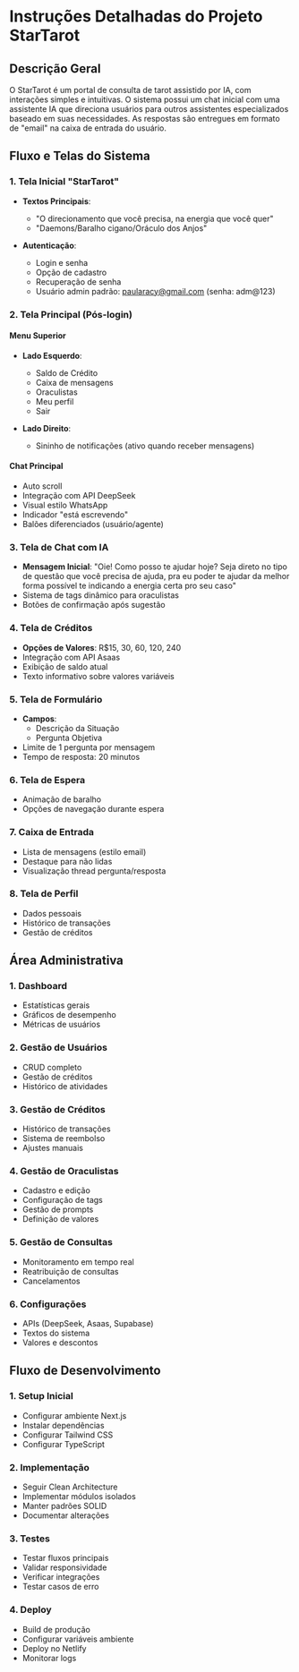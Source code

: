 # Instruções Detalhadas do Projeto StarTarot

## Descrição Geral
O StarTarot é um portal de consulta de tarot assistido por IA, com interações simples e intuitivas. O sistema possui um chat inicial com uma assistente IA que direciona usuários para outros assistentes especializados baseado em suas necessidades. As respostas são entregues em formato de "email" na caixa de entrada do usuário.

## Fluxo e Telas do Sistema

### 1. Tela Inicial "StarTarot"
- **Textos Principais**:
  - "O direcionamento que você precisa, na energia que você quer"
  - "Daemons/Baralho cigano/Oráculo dos Anjos"

- **Autenticação**:
  - Login e senha
  - Opção de cadastro
  - Recuperação de senha
  - Usuário admin padrão: paularacy@gmail.com (senha: adm@123)

### 2. Tela Principal (Pós-login)
#### Menu Superior
- **Lado Esquerdo**:
  - Saldo de Crédito
  - Caixa de mensagens
  - Oraculistas
  - Meu perfil
  - Sair

- **Lado Direito**:
  - Sininho de notificações (ativo quando receber mensagens)

#### Chat Principal
- Auto scroll
- Integração com API DeepSeek
- Visual estilo WhatsApp
- Indicador "está escrevendo"
- Balões diferenciados (usuário/agente)

### 3. Tela de Chat com IA
- **Mensagem Inicial**: "Oie! Como posso te ajudar hoje? Seja direto no tipo de questão que você precisa de ajuda, pra eu poder te ajudar da melhor forma possível te indicando a energia certa pro seu caso"
- Sistema de tags dinâmico para oraculistas
- Botões de confirmação após sugestão

### 4. Tela de Créditos
- **Opções de Valores**: R$15, 30, 60, 120, 240
- Integração com API Asaas
- Exibição de saldo atual
- Texto informativo sobre valores variáveis

### 5. Tela de Formulário
- **Campos**:
  - Descrição da Situação
  - Pergunta Objetiva
- Limite de 1 pergunta por mensagem
- Tempo de resposta: 20 minutos

### 6. Tela de Espera
- Animação de baralho
- Opções de navegação durante espera

### 7. Caixa de Entrada
- Lista de mensagens (estilo email)
- Destaque para não lidas
- Visualização thread pergunta/resposta

### 8. Tela de Perfil
- Dados pessoais
- Histórico de transações
- Gestão de créditos

## Área Administrativa

### 1. Dashboard
- Estatísticas gerais
- Gráficos de desempenho
- Métricas de usuários

### 2. Gestão de Usuários
- CRUD completo
- Gestão de créditos
- Histórico de atividades

### 3. Gestão de Créditos
- Histórico de transações
- Sistema de reembolso
- Ajustes manuais

### 4. Gestão de Oraculistas
- Cadastro e edição
- Configuração de tags
- Gestão de prompts
- Definição de valores

### 5. Gestão de Consultas
- Monitoramento em tempo real
- Reatribuição de consultas
- Cancelamentos

### 6. Configurações
- APIs (DeepSeek, Asaas, Supabase)
- Textos do sistema
- Valores e descontos

## Fluxo de Desenvolvimento

### 1. Setup Inicial
- Configurar ambiente Next.js
- Instalar dependências
- Configurar Tailwind CSS
- Configurar TypeScript

### 2. Implementação
- Seguir Clean Architecture
- Implementar módulos isolados
- Manter padrões SOLID
- Documentar alterações

### 3. Testes
- Testar fluxos principais
- Validar responsividade
- Verificar integrações
- Testar casos de erro

### 4. Deploy
- Build de produção
- Configurar variáveis ambiente
- Deploy no Netlify
- Monitorar logs
